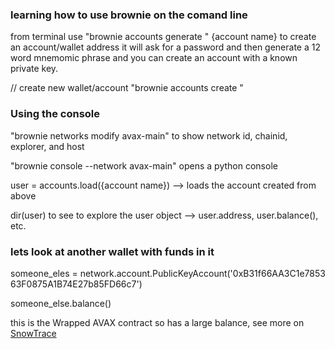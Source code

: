 ### learning how to use brownie on the comand line

from terminal use "brownie accounts generate " {account name} to create an account/wallet address
it will ask for a password and then generate a 12 word mnemomic phrase and you can create an
account with a known private key.

// create new wallet/account
"brownie accounts create <id>" 

### Using the console
"brownie networks modify avax-main" to show network id, chainid, explorer, and host

"brownie console --network avax-main" opens a python console

user = accounts.load({account name}) --> loads the account created from above

dir(user) to see to explore the user object --> user.address, user.balance(), etc.

### lets look at another wallet with funds in it
someone_eles = network.account.PublicKeyAccount('0xB31f66AA3C1e7853
63F0875A1B74E27b85FD66c7')

someone_else.balance()

this is the Wrapped AVAX contract so has a large balance, see more on [SnowTrace](https://snowtrace.io/address/0xb31f66aa3c1e785363f0875a1b74e27b85fd66c7)